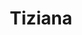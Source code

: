 ---
layout: model.ect
href: '/kitchens/models/modern/tiziana'
lang: ru
category: '/kitchens/models/modern'
title: 'Tiziana'
importance: 3
photo: '/кухни/модели/современные/tiziana/кухня-тициана.jpg'
description: 'Лак с богатой палитрой цветов. Впечатляющий блеск и глубина покрытия, абсолютная чистота. Шикарная и элегантная ручка. Пестрые картины для смелых интерьерных решений.'
highlights:
  - 
    caption: 'Элегантное|решение|без ручек'
    photo: '/кухни/модели/современные/tiziana/решение-без-ручек.png'
  - 
    caption: 'Сочетание|люкса|и стиля'
    photo: '/кухни/модели/современные/tiziana/люкса-и-стиля.png'
  - 
    caption: 'Полированный|до блеска|глянец'
    photo: '/кухни/модели/современные/tiziana/полированный-глянец.png'
topics:
  -
    caption: 'Бесконечный выбор цветов'
    description: 'Лак с богатой палитрой цветов. Впечатляющий блеск и глубина покрытия для исключительно практичного и легкого ухода'
    photos:
      - '/кухни/модели/современные/tiziana/гланц-и-цветов.jpg'
      - '/кухни/модели/современные/tiziana/гланц-и-цветов-1.jpg'
      - '/кухни/модели/современные/tiziana/гланц-и-цветов-2.jpg'
  -
    caption: 'Возможность для металлических или встроенных ручек'
    description: 'Обе возможности для ручек при этой модели имеют свой вклад в два разные вида. Для удобного пользования ручек, изготовляем дверцы из более толстого МДФ, после фрезерования ручки остается достаточно места, чтобы легко взяться за ручку.'
    photos:
      - '/кухни/модели/современные/tiziana/ручки-2.jpg'
      - '/кухни/модели/современные/tiziana/ручки-3.jpg'
  -
    caption: 'Сочетание алюминия и стекла'
    description: 'Как дополнение современного вида модели, можно включить стеклянные дверцы с алюминиевыми рамами, стеклянные стеновые панели, металлические панели и стеклянные дверцы с печатью.'
    photos:
      - '/кухни/модели/современные/tiziana/алюминия-стекла-2.jpg'
      - '/кухни/модели/современные/tiziana/алюминия-стекла-1.jpg'
      - '/кухни/модели/современные/tiziana/алюминия-стекла-3.jpg'
  -
    caption: 'Сочетание современного фасада с современными технологиями'
    description: 'Чистые линии данной модели позволяют использовать электроприборы из разного материала, разные по форме, цвету, как встроенные, так и свободно стоящие, не нарушив фасад кухни. Современные технологии шкафов имеют свой вклад в создание удобства и функциональности.'
    photos:
      - '/кухни/модели/современные/tiziana/технологии-1.jpg'
      - '/кухни/модели/современные/tiziana/технологии-2.jpg'
      - '/кухни/модели/современные/tiziana/технологии-3.jpg'
doors:
  description: 'Дверцы этой модели изготовлены из МДФ 18 мм и 22 мм, грунта фольги для глубокого профилирования, окрашены полиуретановой краской и лаком. Полированные для дополнительной твердости и стойкости. Богатый выбор цветов для дверец из МДФ - лак.'
  categories:
    - 
      caption: 'МДФ лак'
      photos:
        - '/кухни/модели/современные/tiziana/двери/mdf-лак/mdf-лак-1.jpg'
        - '/кухни/модели/современные/tiziana/двери/mdf-лак/mdf-лак-2.jpg'
        - '/кухни/модели/современные/tiziana/двери/mdf-лак/mdf-лак-3.jpg'
        - '/кухни/модели/современные/tiziana/двери/mdf-лак/mdf-цветов.jpg'
    - 
      caption: 'Алюминиевая рама'
      photos:
        - '/кухни/модели/современные/tiziana/двери/алюминиевая-рама/алюминиевая-рама-1.jpg'
        - '/кухни/модели/современные/tiziana/двери/алюминиевая-рама/алюминиевая-рама-2.jpg'
        - '/кухни/модели/современные/tiziana/двери/алюминиевая-рама/алюминиевая-рама-3.jpg'
    - 
      caption: 'Дверцы без ручек'
      photos:
        - '/кухни/модели/современные/tiziana/двери/дверцы-без-ручек/дверцы-без-ручек-1.jpg'
        - '/кухни/модели/современные/tiziana/двери/дверцы-без-ручек/дверцы-без-ручек-2.jpg'
        - '/кухни/модели/современные/tiziana/двери/дверцы-без-ручек/дверцы-без-ручек-3.jpg'
        - '/кухни/модели/современные/tiziana/двери/дверцы-без-ручек/дверцы-без-ручек-4.jpg'
        - '/кухни/модели/современные/tiziana/двери/дверцы-без-ручек/дверцы-без-ручек-5.jpg'
        - '/кухни/модели/современные/tiziana/двери/дверцы-без-ручек/дверцы-без-ручек-6.jpg'
handles:
  description: 'Разнообразие ручек - стандартных и дизайнерских решений. Для верхних шкафов можно использовать встроенные ручки. Изготовленные из металла для обеспечения прочности при использовании'
  categories:
    - 
      caption: 'Узкие и широкие металлические ручки'
      photos:
        - '/кухни/модели/современные/tiziana/ручки/ручки-1.jpg'
        - '/кухни/модели/современные/tiziana/ручки/ручки-2.jpg'
        - '/кухни/модели/современные/tiziana/ручки/ручки-3.jpg'
        - '/кухни/модели/современные/tiziana/ручки/ручки-4.jpg'
        - '/кухни/модели/современные/tiziana/ручки/ручки-5.jpg'
        - '/кухни/модели/современные/tiziana/ручки/ручки-6.jpg'
        - '/кухни/модели/современные/tiziana/ручки/ручки-7.jpg'
        - '/кухни/модели/современные/tiziana/ручки/ручки-8.jpg'
        - '/кухни/модели/современные/tiziana/ручки/ручки-9.jpg'
        - '/кухни/модели/современные/tiziana/ручки/ручки-10.jpg'
        - '/кухни/модели/современные/tiziana/ручки/ручки-11.jpg'
        - '/кухни/модели/современные/tiziana/ручки/ручки-12.jpg'
        - '/кухни/модели/современные/tiziana/ручки/ручки-13.jpg'
worktops:
  description: 'Большое разнообразие декоров и материалов для столешниц. Легко могут сочетаться с дизайном кухни. Столешницы из HPL, EGGER и KAINDL – Австрия. Столешницы из технического камня QUARELLA – Италия. Столешницы из гранита NATURAL STONES – Италия.'
  hpl:
    photos:
      - '/кухни/модели/современные/tiziana/столешница/hpl/hpl-1.jpg'
      - '/кухни/модели/современные/tiziana/столешница/hpl/hpl-2.jpg'
      - '/кухни/модели/современные/tiziana/столешница/hpl/hpl-3.jpg'
      - '/кухни/модели/современные/tiziana/столешница/hpl/hpl-4.jpg'
      - '/кухни/модели/современные/tiziana/столешница/hpl/hpl-5.jpg'
      - '/кухни/модели/современные/tiziana/столешница/hpl/hpl-6.jpg'
      - '/кухни/модели/современные/tiziana/столешница/hpl/hpl-7.jpg'
      - '/кухни/модели/современные/tiziana/столешница/hpl/hpl-8.jpg'
      - '/кухни/модели/современные/tiziana/столешница/hpl/hpl-9.jpg'
      - '/кухни/модели/современные/tiziana/столешница/hpl/hpl-10.jpg'
      - '/кухни/модели/современные/tiziana/столешница/hpl/hpl-11.jpg'
      - '/кухни/модели/современные/tiziana/столешница/hpl/hpl-12.jpg'
      - '/кухни/модели/современные/tiziana/столешница/hpl/hpl-13.jpg'
      - '/кухни/модели/современные/tiziana/столешница/hpl/hpl-14.jpg'
  granite:
    photos:
      - '/кухни/модели/современные/tiziana/столешница/гранит/гранит-1.jpg'
      - '/кухни/модели/современные/tiziana/столешница/гранит/гранит-2.jpg'
      - '/кухни/модели/современные/tiziana/столешница/гранит/гранит-3.jpg'
      - '/кухни/модели/современные/tiziana/столешница/гранит/гранит-4.jpg'
      - '/кухни/модели/современные/tiziana/столешница/гранит/гранит-5.jpg'
      - '/кухни/модели/современные/tiziana/столешница/гранит/гранит-6.jpg'
      - '/кухни/модели/современные/tiziana/столешница/гранит/гранит-7.jpg'
      - '/кухни/модели/современные/tiziana/столешница/гранит/гранит-8.jpg'
      - '/кухни/модели/современные/tiziana/столешница/гранит/гранит-9.jpg'
  technicalStone:
    photos:
      - '/кухни/модели/современные/tiziana/столешница/технический-камень/технический-камень-1.jpg'
      - '/кухни/модели/современные/tiziana/столешница/технический-камень/технический-камень-2.jpg'
      - '/кухни/модели/современные/tiziana/столешница/технический-камень/технический-камень-3.jpg'
      - '/кухни/модели/современные/tiziana/столешница/технический-камень/технический-камень-4.jpg'
      - '/кухни/модели/современные/tiziana/столешница/технический-камень/технический-камень-5.jpg'
      - '/кухни/модели/современные/tiziana/столешница/технический-камень/технический-камень-6.jpg'
---